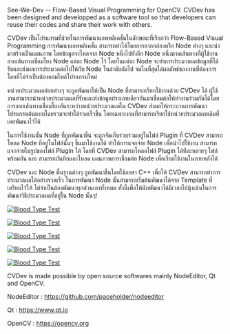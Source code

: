 See-We-Dev  --  Flow-Based Visual Programming for OpenCV. CVDev has been designed and developped as a software tool so that developers can reuse their codes and share their work with others. 

CVDev เป็นโปรแกรมที่ช่วยในการพัฒนาแอพพลิเคชั่นในลักษณะที่เรียกว่า Flow-Based Visual Programming การพัฒนาแอพพลิเคชั่น สามารถทำได้โดยการลากกล่องหรือ Node ต่างๆ และนำมาสร้างเป็นแผนภาพ โดยข้อมูลจะไหลจาก Node หนึ่งไปยังอีก Node หนึ่งตามเส้นทางที่ผู้ใช้งานลากเส้นทางเชื่อมโยง Node แต่ละ Node ไว้ โดยในแต่ละ Node จะทำการประมวลผลข้อมูลที่ได้รับและส่งผลการประมวลต่อไปให้กับ Node ในลำดับถัดไป จนในที่สุดได้ผลลัพธ์ของงานที่ต้องการ โดยที่ไม่จำเป็นต้องคอมไพล์โปรแกรมใหม่

หน่วยประมวลผลย่อยต่างๆ จะถูกพัฒนาให้เป็น Node ที่สามารถเรียกใช้งานด้วย CVDev ได้ ผู้ใช้งานสามารถนำหน่วยประมวลผลที่รับและส่งข้อมูลประเภทเดียวกันมาเชื่อมต่อให้ทำงานร่วมกันได้โดยการลากเส้นทางเชื่อมโยงกันระหว่างหน่วยประมวลผลใน CVDev ส่งผลให้กระบวนการพัฒนาโปรแกรมต้นแบบโดยรวมจะทำได้รวดเร็วขึ้น โดยเฉพาะงานที่สามารถเรียกใช้หน่วยประมวลผลเดิมที่เคยพัฒนาไว้ได้

ในการใช้งานนั้น Node ที่ถูกพัฒนาขึ้น จะถูกจัดเก็บรวบรวมอยู่ในไฟล์ Plugin ที่ CVDev สามารถโหลด Node ที่อยู่ในไฟล์นั้นๆ ขึ้นมาใช้งานได้ ทำให้การแจกจ่าย Node เพื่อนำไปใช้งาน สามารถแจกจ่ายในรูปของไฟล์ Plugin ได้ โดยที่ CVDev สามารถโหลดไฟล์ Plugin ได้ทีละหลายๆ ไฟล์พร้อมกัน และ สามารถบันทึกและโหลด แผนภาพการเชื่อมต่อ Node เพื่อเรียกใช้งานในภายหลังได้

CVDev และ Node พื้นฐานต่างๆ ถูกพัฒนาขึ้นโดยใช้ภาษา C++ เพื่อให้ CVDev สามารถทำการประมวลผลได้อย่างรวดเร็ว ในการพัฒนา Node นั้นสามารถเริ่มต้นพัฒนาได้จาก Template ที่เตรียมไว้ให้ ไม่จำเป็นต้องพัฒนาทุกส่วนเองทั้งหมด ทั้งนี้เพื่อให้นักพัฒนาได้มีเวลาไปมุ้งเน้นในการพัฒนาวิธีประมวลผลที่อยู่ใน Node นั้นๆ!

[![Blood Type Test](https://img.youtube.com/vi/cvRiDyQiHgA/0.jpg)](https://www.youtube.com/watch?v=cvRiDyQiHgA)

[![Blood Type Test](https://img.youtube.com/vi/4ygVRSnO750/0.jpg)](https://www.youtube.com/watch?v=4ygVRSnO750)

[![Blood Type Test](https://img.youtube.com/vi/PIxWVjwQGSs/0.jpg)](https://www.youtube.com/watch?v=PIxWVjwQGSs)

[![Blood Type Test](https://img.youtube.com/vi/fa7johYZEeQ/0.jpg)](https://www.youtube.com/watch?v=fa7johYZEeQ)

[![Blood Type Test](https://img.youtube.com/vi/cNzBbehysp4/0.jpg)](https://www.youtube.com/watch?v=cNzBbehysp4)

CVDev is made possible by open source softwares mainly NodeEditor, Qt and OpenCV.

NodeEditor : https://github.com/paceholder/nodeeditor

Qt : https://www.qt.io 

OpenCV : https://opencv.org

